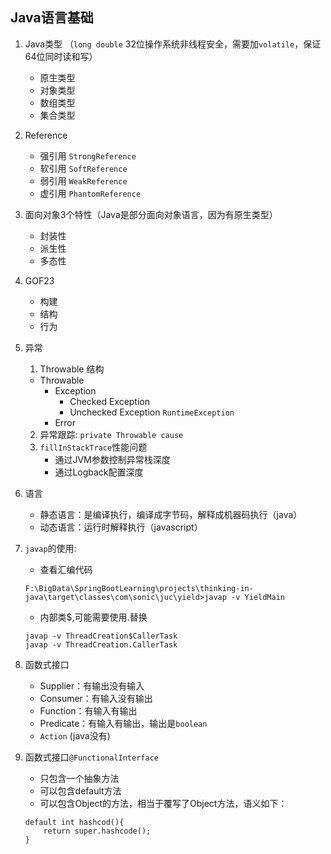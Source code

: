 ## Java语言基础
1. Java类型 （`long double` 32位操作系统非线程安全，需要加`volatile`，保证64位同时读和写）
    - 原生类型
    - 对象类型
    - 数组类型
    - 集合类型

2. Reference
    - 强引用 `StrongReference`
    - 软引用 `SoftReference`
    - 弱引用 `WeakReference`
    - 虚引用 `PhantomReference`

3. 面向对象3个特性（Java是部分面向对象语言，因为有原生类型）
    - 封装性
    - 派生性
    - 多态性

4. GOF23
    - 构建
    - 结构
    - 行为
    
5. 异常
    1. Throwable 结构
    - Throwable
        - Exception
            - Checked Exception
            - Unchecked Exception `RuntimeException`
        - Error
    2. 异常跟踪: `private Throwable cause`
    3. `fillInStackTrace`性能问题
        - 通过JVM参数控制异常栈深度
        - 通过Logback配置深度

6. 语言
    - 静态语言：是编译执行，编译成字节码，解释成机器码执行（java）
    - 动态语言：运行时解释执行（javascript）

7. `javap`的使用: 
    - 查看汇编代码
    ```
    F:\BigData\SpringBootLearning\projects\thinking-in-java\target\classes\com\sonic\juc\yield>javap -v YieldMain
    ```
    - 内部类$,可能需要使用.替换
    ```
    javap -v ThreadCreation$CallerTask
    javap -v ThreadCreation.CallerTask
    ```
8. 函数式接口
    - Supplier：有输出没有输入
    - Consumer：有输入没有输出
    - Function：有输入有输出
    - Predicate：有输入有输出，输出是`boolean`
    - `Action` (java没有)
    
9. 函数式接口`@FunctionalInterface`
    - 只包含一个抽象方法
    - 可以包含default方法
    - 可以包含Object的方法，相当于覆写了Object方法，语义如下：
    ```
    default int hashcod(){
        return super.hashcode();
    }
    ```